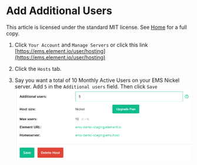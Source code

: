 # Add Additional Users

This article is licensed under the standard MIT license. See [Home](index.md) for a full copy.

1. Click `Your Account` and `Manage Servers` or click this link [https://ems.element.io/user/hosting](https://ems.element.io/user/hosting)

1. Click the `Hosts` tab.

1. Say you want a total of 10 Monthly Active Users on your EMS Nickel server. Add `5` in the `Additional users` field. Then click `Save`  
![](images/Screen%20Shot%202020-07-30%20at%202.28.57%20PM.png)
